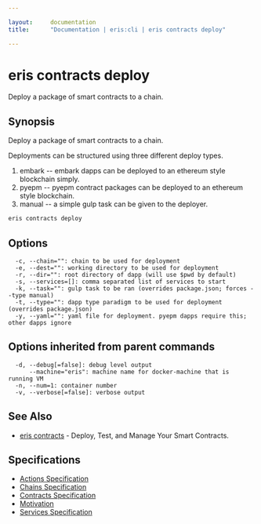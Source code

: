 ```yaml
---

layout:     documentation
title:      "Documentation | eris:cli | eris contracts deploy"

---
```


# eris contracts deploy

Deploy a package of smart contracts to a chain.

## Synopsis

Deploy a package of smart contracts to a chain.

Deployments can be structured using three different
deploy types.

1. embark -- embark dapps can be deployed to an
ethereum style blockchain simply.
2. pyepm -- pyepm contract packages can be deployed
to an ethereum style blockchain.
3. manual -- a simple gulp task can be given to the
deployer.

```bash
eris contracts deploy
```

## Options

```
  -c, --chain="": chain to be used for deployment
  -e, --dest="": working directory to be used for deployment
  -r, --dir="": root directory of dapp (will use $pwd by default)
  -s, --services=[]: comma separated list of services to start
  -k, --task="": gulp task to be ran (overrides package.json; forces --type manual)
  -t, --type="": dapp type paradigm to be used for deployment (overrides package.json)
  -y, --yaml="": yaml file for deployment. pyepm dapps require this; other dapps ignore
```

## Options inherited from parent commands

```
  -d, --debug[=false]: debug level output
      --machine="eris": machine name for docker-machine that is running VM
  -n, --num=1: container number
  -v, --verbose[=false]: verbose output
```

## See Also

* [eris contracts](https://docs.erisindustries.com/documentation/eris-cli/0.10.3/eris_contracts/)	 - Deploy, Test, and Manage Your Smart Contracts.

## Specifications

* [Actions Specification](https://docs.erisindustries.com/documentation/eris-cli/0.10.3/actions_specification/)
* [Chains Specification](https://docs.erisindustries.com/documentation/eris-cli/0.10.3/chains_specification/)
* [Contracts Specification](https://docs.erisindustries.com/documentation/eris-cli/0.10.3/contracts_specification/)
* [Motivation](https://docs.erisindustries.com/documentation/eris-cli/0.10.3/motivation/)
* [Services Specification](https://docs.erisindustries.com/documentation/eris-cli/0.10.3/services_specification/)

